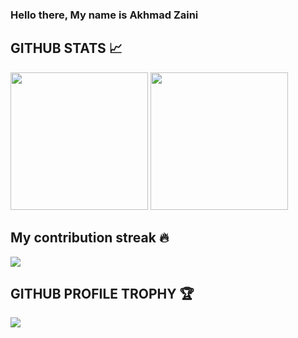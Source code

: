 ### Hello there, My name is Akhmad Zaini

## GITHUB STATS 📈

<p>
  <img height="220em" src = "https://github-readme-stats.vercel.app/api?username=az-zaini&show_icons=true&theme=tokyonight&line_height=33&hide_border=true&count_private=true">
  <img height="220em" src = "https://github-readme-stats.vercel.app/api/top-langs/?username=az-zaini&theme=tokyonight&hide_border=true&&count_private=true&include_all_commits=true">
</p>

## My contribution streak 🔥

<p align="left">
    <img src="https://github-readme-streak-stats.herokuapp.com/?user=AZ-Zaini&theme=tokyonight"/>
</p>

## GITHUB PROFILE TROPHY 🏆

<p>
  <img src="https://github-profile-trophy.vercel.app/?username=AZ-Zaini&margin-w=25&margin-h=25&column=7&theme=darkhub" />    
</p>
